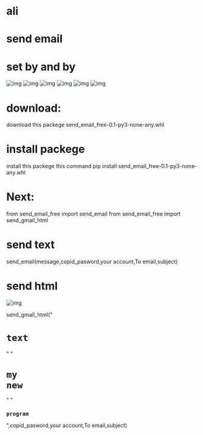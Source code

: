 ﻿# ali
# send email
# set by and by
![img](https://i.ibb.co/XW67rFf/1.png)
![img](https://i.ibb.co/ZGM6KY1/2.png)
![img](https://i.ibb.co/4jsPNBM/3.png)
![img](https://i.ibb.co/2n3fzgx/4.png)
![img](https://i.ibb.co/nswCH88/5.png)
![img](https://i.ibb.co/zNjL1xB/6.png)
# download:
download this packege send_email_free-0.1-py3-none-any.whl
# install packege 
install this packege this command pip install  send_email_free-0.1-py3-none-any.whl
# Next:
from send_email_free import send_email
from send_email_free import send_gmail_html
# send text
send_email(message,copid_pasword,your account,To email,subject)
# send html
![img](https://i.ibb.co/W5dbqMV/7.png)

send_gmail_html("<code><h1>text</h1></code>"
                "<code><h1>my new</h1></code>"
                "<code><h3>program</h3></code>",copid_pasword,your account,To email,subject)

